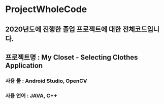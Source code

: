 # ProjectWholeCode
## 2020년도에 진행한 졸업 프로젝트에 대한 전체코드입니다.
## 프로젝트명 : My Closet - Selecting Clothes Application
### 사용 툴 : Android Studio, OpenCV
### 사용 언어 : JAVA, C++
